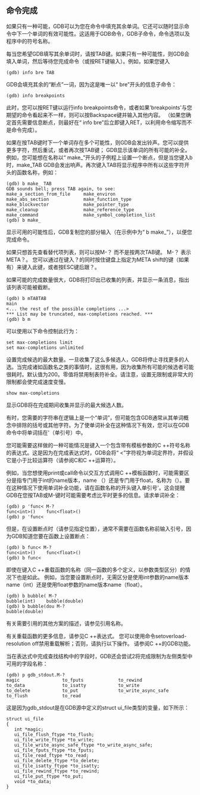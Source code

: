## 命令完成

如果只有一种可能，GDB可以为您在命令中填充其余单词。它还可以随时显示命令中下一个单词的有效可能性。这适用于GDB命令，GDB子命令，命令选项以及程序中的符号名称。

每当您希望GDB填写其余单词时，请按TAB键。如果只有一种可能性，则GDB会填入单词，然后等待您完成命令（或按RET键输入）。例如，如果您键入

```
(gdb) info bre TAB
```

GDB会填充其余的“断点”一词，因为这是唯一以“ bre”开头的信息子命令：

```
(gdb) info breakpoints
```

此时，您可以按RET键以运行info breakpoints命令，或者如果'breakpoints'与您期望的命令看起来不一样，则可以按Backspace键并输入其他内容。 （如果您确定首先需要信息断点，则最好在“ info bre”后立即键入RET，以利用命令缩写而不是命令完成）。

如果在按TAB键时下一个单词存在多个可能性，则GDB会发出铃声。您可以提供更多字符，然后重试，或者再次按TAB键； GDB显示该单词的所有可能的补全。例如，您可能想在名称以“ make_”开头的子例程上设置一个断点，但是当您键入b时，make_TAB GDB会发出响声。再次键入TAB将显示程序中所有以这些字符开头的函数名称，例如：

```
(gdb) b make_ TAB
GDB sounds bell; press TAB again, to see:
make_a_section_from_file     make_environ
make_abs_section             make_function_type
make_blockvector             make_pointer_type
make_cleanup                 make_reference_type
make_command                 make_symbol_completion_list
(gdb) b make_
```

显示可用的可能性后，GDB复制您的部分输入（在示例中为“ b make_”），以便您完成命令。

如果只想首先查看替代项列表，则可以按M-？ 而不是按两次TAB键。 M-？ 表示META？。 您可以通过在键入？的同时按住键盘上指定为META shift的键（如果有）来键入此键，或者按ESC键后跟？。

如果可能的完成数量很大，GDB将打印出已收集的列表，并显示一条消息，指出该列表可能被截断。

```
(gdb) b mTABTAB
main
<... the rest of the possible completions ...>
*** List may be truncated, max-completions reached. ***
(gdb) b m
```

可以使用以下命令控制此行为：

```
set max-completions limit
set max-completions unlimited
```

设置完成候选的最大数量。一旦收集了这么多候选人，GDB将停止寻找更多的人选。当完成诸如函数名之类的事情时，这很有用，因为收集所有可能的候选者可能很耗时。默认值为200。零值将禁用制表符补全。请注意，设置无限制或非常大的限制都会使完成速度变慢。

```
show max-completions
```

显示GDB将在完成期间收集并显示的最大候选人数。

有时，您需要的字符串在逻辑上是一个“单词”，但可能包含GDB通常从其单词概念中排除的括号或其他字符。为了使单词补全在这种情况下有效，您可以在GDB命令中将单词括在'（单引号）中。

您可能需要这样做的一种可能情况是键入一个包含带有模板参数的C ++符号名称的表达式。这是因为在完成表达式时，GDB会将“ <”字符视为单词定界符，并假设它是小于比较运算符（请参阅C和C ++运算符）。

例如，当您想使用print或call命令以交互方式调用C ++模板函数时，可能需要区分是指专门用于int的name版本，name <int>（）还是专门用于float，名称为<float>（）。要在这种情况下使用单词补全功能，请在函数名称的开头键入单引号'。这会提醒GDB在您按TAB或M-键时可能需要考虑比平时更多的信息。请求单词补全：

```
(gdb) p 'func< M-?
func<int>()    func<float>()
(gdb) p 'func<
```

但是，在设置断点时（请参见指定位置），通常不需要在函数名称前输入引号，因为GDB知道您要在函数上设置断点：

```
(gdb) b func< M-?
func<int>()    func<float>()
(gdb) b func<
```

即使在键入C ++重载函数的名称（同一函数的多个定义，以参数类型区分）的情况下也是如此。 例如，当您要设置断点时，无需区分是使用int参数的name版本name（int）还是使用float参数的name版本name（float）。

```
(gdb) b bubble( M-?
bubble(int)    bubble(double)
(gdb) b bubble(dou M-?
bubble(double)
```

有关需要引用的其他方案的描述，请参见引用名称。

有关重载函数的更多信息，请参见C ++表达式。 您可以使用命令setoverload-resolution off禁用重载解析；否则，请执行以下操作。 请参阅C ++的GDB功能。

当在表达式中完成查找结构中的字段时，GDB还会尝试2将完成限制为左侧类型中可用的字段名称：

```
(gdb) p gdb_stdout.M-?
magic                to_fputs             to_rewind
to_data              to_isatty            to_write
to_delete            to_put               to_write_async_safe
to_flush             to_read
```

这是因为gdb_stdout是在GDB源中定义的struct ui_file类型的变量，如下所示：

```
struct ui_file
{
   int *magic;
   ui_file_flush_ftype *to_flush;
   ui_file_write_ftype *to_write;
   ui_file_write_async_safe_ftype *to_write_async_safe;
   ui_file_fputs_ftype *to_fputs;
   ui_file_read_ftype *to_read;
   ui_file_delete_ftype *to_delete;
   ui_file_isatty_ftype *to_isatty;
   ui_file_rewind_ftype *to_rewind;
   ui_file_put_ftype *to_put;
   void *to_data;
}
```

